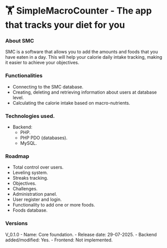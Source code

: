 # 🏋️ SimpleMacroCounter - The app that tracks your diet for you

### About SMC
SMC is a software that allows you to add the amounts and foods that you have eaten in a day. This will help your calorie daily intake tracking, making it easier to achieve your objectives.

### Functionalities
- Connecting to the SMC database.
- Creating, deleting and retrieving information about users at database level.
- Calculating the calorie intake based on macro-nutrients.

### Technologies used.
- Backend:
    - PHP.
    - PHP PDO (databases).
    - MySQL.

### Roadmap
- Total control over users.
- Leveling system.
- Streaks tracking.
- Objectives.
- Challenges.
- Administration panel.
- User register and login.
- Functionality to add one or more foods.
- Foods database.

### Versions
V_0.1.0
    - Name: Core foundation.
    - Release date: 29-07-2025.
    - Backend added/modified: Yes.
    - Frontend: Not implemented.
